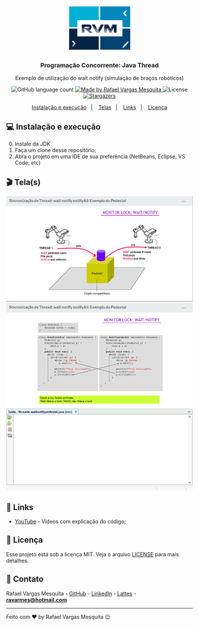 <h1 align="center">
    <img alt="RVM" src="https://github.com/ravarmes/threads-waitnotifypedestal-java/blob/master/assets/logo.jpg" />
</h1>

<h3 align="center">
  Programação Concorrente: Java Thread
</h3>

<p align="center">Exemplo de utilização do wait notify (simulação de braços robóticos)</p>

<p align="center">
  <img alt="GitHub language count" src="https://img.shields.io/github/languages/count/ravarmes/threads-waitnotifypedestal-java?color=%2304D361">

  <a href="http://www.linkedin.com/in/rafael-vargas-mesquita">
    <img alt="Made by Rafael Vargas Mesquita" src="https://img.shields.io/badge/made%20by-Rafael%20Vargas%20Mesquita-%2304D361">
  </a>

  <img alt="License" src="https://img.shields.io/badge/license-MIT-%2304D361">

  <a href="https://github.com/ravarmes/threads-waitnotifypedestal-java/stargazers">
    <img alt="Stargazers" src="https://img.shields.io/github/stars/ravarmes/threads-waitnotifypedestal-java?style=social">
  </a>
</p>

<p align="center">
  <a href="#-instalacao">Instalação e execução</a>&nbsp;&nbsp;&nbsp;|&nbsp;&nbsp;&nbsp;
  <a href="#-telas">Telas</a>&nbsp;&nbsp;&nbsp;|&nbsp;&nbsp;&nbsp;
  <a href="#-links">Links</a>&nbsp;&nbsp;&nbsp;|&nbsp;&nbsp;&nbsp;
  <a href="#-licenca">Licença</a>
</p>

## :computer: Instalação e execução <a name="-instalacao"/></a>

0. Instale da JDK
1. Faça um clone desse repositório;
2. Abra o projeto em uma IDE de sua preferência (NetBeans, Eclipse, VS Code, etc)

## :clapper: Tela(s) <a name="-telas"/></a>

![Tela1](https://github.com/ravarmes/threads-waitnotifypedestal-java/blob/master/assets/threads-waitnotifypedestal-java1.png)
![Tela2](https://github.com/ravarmes/threads-waitnotifypedestal-java/blob/master/assets/threads-waitnotifypedestal-java2.png)
![Tela3](https://github.com/ravarmes/threads-waitnotifypedestal-java/blob/master/assets/threads-waitnotifypedestal-java.gif)

## :link: Links <a name="-links"/></a>

- [YouTube](https://youtu.be/XgjrHNsK3L0?t=1688) - Vídeos com explicação do código;

## :memo: Licença <a name="-licenca"/></a>

Esse projeto está sob a licença MIT. Veja o arquivo [LICENSE](LICENSE.md) para mais detalhes.

## :email: Contato

Rafael Vargas Mesquita - [GitHub](https://github.com/ravarmes) - [LinkedIn](https://www.linkedin.com/in/rafael-vargas-mesquita) - [Lattes](http://lattes.cnpq.br/6616283627544820) - **ravarmes@hotmail.com**

---

Feito com ♥ by Rafael Vargas Mesquita :wink:
